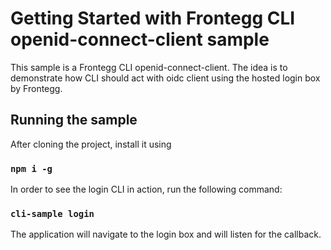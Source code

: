 # Getting Started with Frontegg CLI openid-connect-client sample

This sample is a Frontegg CLI openid-connect-client.
The idea is to demonstrate how CLI should act with oidc client using the hosted login box by Frontegg.

## Running the sample

After cloning the project, install it using

### `npm i -g`

In order to see the login CLI in action, run the following command:
### `cli-sample login`

The application will navigate to the login box and will listen for the callback.
